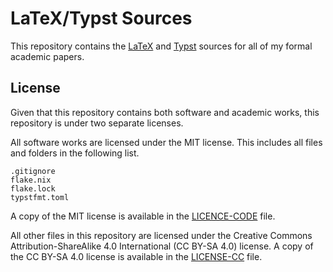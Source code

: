 # LaTeX/Typst Sources
This repository contains the [LaTeX](https://www.latex-project.org) and [Typst](https://typst.app) sources for all of my formal academic papers.

## License
Given that this repository contains both software and academic works, this repository is under two separate licenses.

All software works are licensed under the MIT license. This includes all files and folders in the following list.
```
.gitignore
flake.nix
flake.lock
typstfmt.toml
```
A copy of the MIT license is available in the [LICENCE-CODE](./LICENSE-CODE) file.

All other files in this repository are licensed under the Creative Commons Attribution-ShareAlike 4.0 International (CC BY-SA 4.0) license. A copy of the CC BY-SA 4.0 license is available in the [LICENSE-CC](./LICENSE-CC) file.
